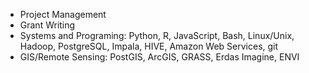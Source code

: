 * Project Management
* Grant Writing
* Systems and Programing: Python, R, JavaScript, Bash, Linux/Unix, Hadoop, PostgreSQL, Impala, HIVE, Amazon Web Services, git
* GIS/Remote Sensing: PostGIS, ArcGIS, GRASS, Erdas Imagine, ENVI
